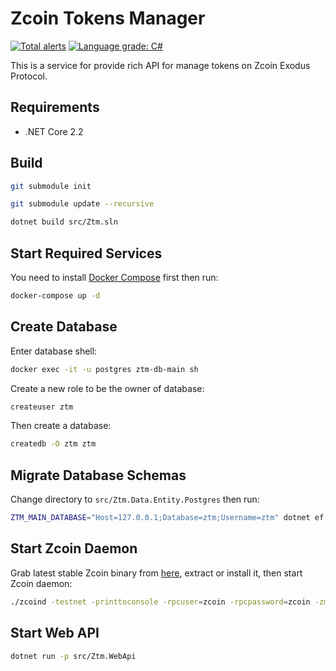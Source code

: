 # Zcoin Tokens Manager
[![Total alerts](https://img.shields.io/lgtm/alerts/g/zcoinofficial/ztm.svg?logo=lgtm&logoWidth=18)](https://lgtm.com/projects/g/zcoinofficial/ztm/alerts/) [![Language grade: C#](https://img.shields.io/lgtm/grade/csharp/g/zcoinofficial/ztm.svg?logo=lgtm&logoWidth=18)](https://lgtm.com/projects/g/zcoinofficial/ztm/context:csharp)

This is a service for provide rich API for manage tokens on Zcoin Exodus Protocol.

## Requirements

- .NET Core 2.2

## Build

```sh
git submodule init
```

```sh
git submodule update --recursive
```

```sh
dotnet build src/Ztm.sln
```

## Start Required Services

You need to install [Docker Compose](https://docs.docker.com/compose/) first then run:

```sh
docker-compose up -d
```

## Create Database

Enter database shell:

```sh
docker exec -it -u postgres ztm-db-main sh
```

Create a new role to be the owner of database:

```sh
createuser ztm
```

Then create a database:

```sh
createdb -O ztm ztm
```

## Migrate Database Schemas

Change directory to `src/Ztm.Data.Entity.Postgres` then run:

```sh
ZTM_MAIN_DATABASE="Host=127.0.0.1;Database=ztm;Username=ztm" dotnet ef database update
```

## Start Zcoin Daemon

Grab latest stable Zcoin binary from [here](https://github.com/zcoinofficial/zcoin/releases), extract or install it,
then start Zcoin daemon:

```sh
./zcoind -testnet -printtoconsole -rpcuser=zcoin -rpcpassword=zcoin -zmqpubhashblock=tcp://127.0.0.1:28332
```

## Start Web API

```sh
dotnet run -p src/Ztm.WebApi
```
